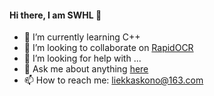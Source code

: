 #### Hi there, I am SWHL 👋

- 🌱 I’m currently learning C++
- 👯 I’m looking to collaborate on [RapidOCR](https://github.com/RapidOCR/RapidOCR)
- 🤔 I’m looking for help with ...
- 💬 Ask me about anything [here](https://github.com/SWHL/SWHL/issues)
- 📫 How to reach me: liekkaskono@163.com


